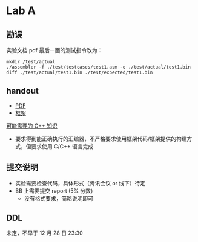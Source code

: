 # Lab A

## 勘误

实验文档 pdf 最后一面的测试指令改为：

```shell
mkdir /test/actual
./assembler -f ./test/testcases/test1.asm -o ./test/actual/test1.bin
diff ./test/actual/test1.bin ./test/expected/test1.bin
```

## handout

- [PDF](/pdf/LAB_A.pdf)
- [框架](/LAB_A_Attachment.zip)

[可能需要的 C++ 知识](/resource/cpp.html)

- 要求得到能正确执行的汇编器，不严格要求使用框架代码/框架提供的构建方式，但要求使用 C/C++ 语言完成

## 提交说明

- 实验需要检查代码，具体形式（腾讯会议 or 线下）待定
- BB 上需要提交 report (5% 分数)
  - 没有格式要求，简略说明即可

## DDL

未定，不早于 12 月 28 日 23:30


